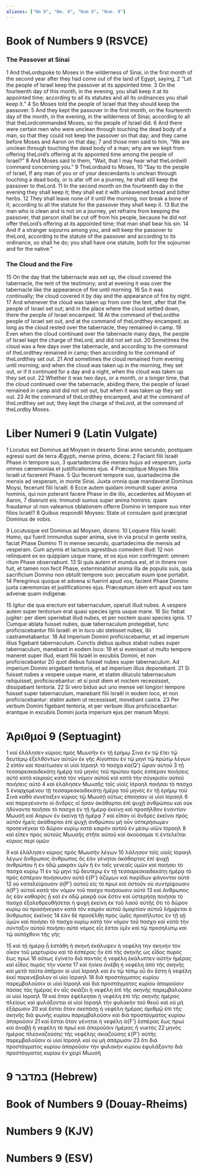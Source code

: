 ```yaml
---
aliases: ["Nm 9", "Nm. 9", "Num 9", "Num. 9"]
---
```



# Book of Numbers 9 (RSVCE)

### The Passover at Sinai
1 And theLordspoke to Moses in the wilderness of Sinai, in the first month of the second year after they had come out of the land of Egypt, saying,
2 “Let the people of Israel keep the passover at its appointed time.
3 On the fourteenth day of this month, in the evening, you shall keep it at its appointed time; according to all its statutes and all its ordinances you shall keep it.”
4 So Moses told the people of Israel that they should keep the passover.
5 And they kept the passover in the first month, on the fourteenth day of the month, in the evening, in the wilderness of Sinai; according to all that theLordcommanded Moses, so the people of Israel did.
6 And there were certain men who were unclean through touching the dead body of a man, so that they could not keep the passover on that day; and they came before Moses and Aaron on that day;
7 and those men said to him, “We are unclean through touching the dead body of a man; why are we kept from offering theLord’s offering at its appointed time among the people of Israel?”
8 And Moses said to them, “Wait, that I may hear what theLordwill command concerning you.”
9 TheLordsaid to Moses,
10 “Say to the people of Israel, If any man of you or of your descendants is unclean through touching a dead body, or is afar off on a journey, he shall still keep the passover to theLord.
11 In the second month on the fourteenth day in the evening they shall keep it; they shall eat it with unleavened bread and bitter herbs.
12 They shall leave none of it until the morning, nor break a bone of it; according to all the statute for the passover they shall keep it.
13 But the man who is clean and is not on a journey, yet refrains from keeping the passover, that person shall be cut off from his people, because he did not offer theLord’s offering at its appointed time; that man shall bear his sin.
14 And if a stranger sojourns among you, and will keep the passover to theLord, according to the statute of the passover and according to its ordinance, so shall he do; you shall have one statute, both for the sojourner and for the native.”
### The Cloud and the Fire
15 On the day that the tabernacle was set up, the cloud covered the tabernacle, the tent of the testimony; and at evening it was over the tabernacle like the appearance of fire until morning.
16 So it was continually; the cloud covered it by day and the appearance of fire by night.
17 And whenever the cloud was taken up from over the tent, after that the people of Israel set out; and in the place where the cloud settled down, there the people of Israel encamped.
18 At the command of theLordthe people of Israel set out, and at the command of theLordthey encamped; as long as the cloud rested over the tabernacle, they remained in camp.
19 Even when the cloud continued over the tabernacle many days, the people of Israel kept the charge of theLord, and did not set out.
20 Sometimes the cloud was a few days over the tabernacle, and according to the command of theLordthey remained in camp; then according to the command of theLordthey set out.
21 And sometimes the cloud remained from evening until morning; and when the cloud was taken up in the morning, they set out, or if it continued for a day and a night, when the cloud was taken up they set out.
22 Whether it was two days, or a month, or a longer time, that the cloud continued over the tabernacle, abiding there, the people of Israel remained in camp and did not set out; but when it was taken up they set out.
23 At the command of theLordthey encamped, and at the command of theLordthey set out; they kept the charge of theLord, at the command of theLordby Moses.


# Liber Numeri 9 (Latin Vulgate)

1 Locutus est Dominus ad Moysen in deserto Sinai anno secundo, postquam egressi sunt de terra Ægypti, mense primo, dicens:
2 Faciant filii Israël Phase in tempore suo,
3 quartadecima die mensis hujus ad vesperam, juxta omnes cæremonias et justificationes ejus.
4 Præcepitque Moyses filiis Israël ut facerent Phase.
5 Qui fecerunt tempore suo, quartadecima die mensis ad vesperam, in monte Sinai. Juxta omnia quæ mandaverat Dominus Moysi, fecerunt filii Israël.
6 Ecce autem quidam immundi super anima hominis, qui non poterant facere Phase in die illo, accedentes ad Moysen et Aaron,
7 dixerunt eis: Immundi sumus super anima hominis: quare fraudamur ut non valeamus oblationem offerre Domino in tempore suo inter filios Israël?
8 Quibus respondit Moyses: State ut consulam quid præcipiat Dominus de vobis.

9 Locutusque est Dominus ad Moysen, dicens:
10 Loquere filiis Israël: Homo, qui fuerit immundus super anima, sive in via procul in gente vestra, faciat Phase Domino
11 in mense secundo, quartadecima die mensis ad vesperam. Cum azymis et lactucis agrestibus comedent illud:
12 non relinquent ex eo quippiam usque mane, et os ejus non confringent: omnem ritum Phase observabunt.
13 Si quis autem et mundus est, et in itinere non fuit, et tamen non fecit Phase, exterminabitur anima illa de populis suis, quia sacrificium Domino non obtulit tempore suo: peccatum suum ipse portabit.
14 Peregrinus quoque et advena si fuerint apud vos, facient Phase Domino juxta cæremonias et justificationes ejus. Præceptum idem erit apud vos tam advenæ quam indigenæ.

15 Igitur die qua erectum est tabernaculum, operuit illud nubes. A vespere autem super tentorium erat quasi species ignis usque mane.
16 Sic fiebat jugiter: per diem operiebat illud nubes, et per noctem quasi species ignis.
17 Cumque ablata fuisset nubes, quæ tabernaculum protegebat, tunc proficiscebantur filii Israël: et in loco ubi stetisset nubes, ibi castrametabantur.
18 Ad imperium Domini proficiscebantur, et ad imperium illius figebant tabernaculum. Cunctis diebus quibus stabat nubes super tabernaculum, manebant in eodem loco:
19 et si evenisset ut multo tempore maneret super illud, erant filii Israël in excubiis Domini, et non proficiscebantur
20 quot diebus fuisset nubes super tabernaculum. Ad imperium Domini erigebant tentoria, et ad imperium illius deponebant.
21 Si fuisset nubes a vespere usque mane, et statim diluculo tabernaculum reliquisset, proficiscebantur: et si post diem et noctem recessisset, dissipabant tentoria.
22 Si vero biduo aut uno mense vel longiori tempore fuisset super tabernaculum, manebant filii Israël in eodem loco, et non proficiscebantur: statim autem ut recessisset, movebant castra.
23 Per verbum Domini figebant tentoria, et per verbum illius proficiscebantur: erantque in excubiis Domini juxta imperium ejus per manum Moysi.


# Ἀριθμοί 9 (Septuagint)

1 καὶ ἐλάλησεν κύριος πρὸς Μωυσῆν ἐν τῇ ἐρήμῳ Σινα ἐν τῷ ἔτει τῷ δευτέρῳ ἐξελθόντων αὐτῶν ἐκ γῆς Αἰγύπτου ἐν τῷ μηνὶ τῷ πρώτῳ λέγων
2 εἰπὸν καὶ ποιείτωσαν οἱ υἱοὶ Ισραηλ τὸ πασχα κα{Q'} ὥραν αὐτοῦ
3 τῇ τεσσαρεσκαιδεκάτῃ ἡμέρᾳ τοῦ μηνὸς τοῦ πρώτου πρὸς ἑσπέραν ποιήσεις αὐτὸ κατὰ καιρούς κατὰ τὸν νόμον αὐτοῦ καὶ κατὰ τὴν σύγκρισιν αὐτοῦ ποιήσεις αὐτό
4 καὶ ἐλάλησεν Μωυσῆς τοῖς υἱοῖς Ισραηλ ποιῆσαι τὸ πασχα
5 ἐναρχομένου τῇ τεσσαρεσκαιδεκάτῃ ἡμέρᾳ τοῦ μηνὸς ἐν τῇ ἐρήμῳ τοῦ Σινα καθὰ συνέταξεν κύριος τῷ Μωυσῇ οὕτως ἐποίησαν οἱ υἱοὶ Ισραηλ
6 καὶ παρεγένοντο οἱ ἄνδρες οἳ ἦσαν ἀκάθαρτοι ἐπὶ ψυχῇ ἀνθρώπου καὶ οὐκ ἠδύναντο ποιῆσαι τὸ πασχα ἐν τῇ ἡμέρᾳ ἐκείνῃ καὶ προσῆλθον ἐναντίον Μωυσῆ καὶ Ααρων ἐν ἐκείνῃ τῇ ἡμέρᾳ
7 καὶ εἶπαν οἱ ἄνδρες ἐκεῖνοι πρὸς αὐτόν ἡμεῖς ἀκάθαρτοι ἐπὶ ψυχῇ ἀνθρώπου μὴ οὖν ὑστερήσωμεν προσενέγκαι τὸ δῶρον κυρίῳ κατὰ καιρὸν αὐτοῦ ἐν μέσῳ υἱῶν Ισραηλ
8 καὶ εἶπεν πρὸς αὐτοὺς Μωυσῆς στῆτε αὐτοῦ καὶ ἀκούσομαι τί ἐντελεῖται κύριος περὶ ὑμῶν

9 καὶ ἐλάλησεν κύριος πρὸς Μωυσῆν λέγων
10 λάλησον τοῖς υἱοῖς Ισραηλ λέγων ἄνθρωπος ἄνθρωπος ὃς ἐὰν γένηται ἀκάθαρτος ἐπὶ ψυχῇ ἀνθρώπου ἢ ἐν ὁδῷ μακρὰν ὑμῖν ἢ ἐν ταῖς γενεαῖς ὑμῶν καὶ ποιήσει τὸ πασχα κυρίῳ
11 ἐν τῷ μηνὶ τῷ δευτέρῳ ἐν τῇ τεσσαρεσκαιδεκάτῃ ἡμέρᾳ τὸ πρὸς ἑσπέραν ποιήσουσιν αὐτό ἐ{P'} ἀζύμων καὶ πικρίδων φάγονται αὐτό
12 οὐ καταλείψουσιν ἀ{P'} αὐτοῦ εἰς τὸ πρωὶ καὶ ὀστοῦν οὐ συντρίψουσιν ἀ{P'} αὐτοῦ κατὰ τὸν νόμον τοῦ πασχα ποιήσουσιν αὐτό
13 καὶ ἄνθρωπος ὃς ἐὰν καθαρὸς ᾖ καὶ ἐν ὁδῷ μακρᾷ οὐκ ἔστιν καὶ ὑστερήσῃ ποιῆσαι τὸ πασχα ἐξολεθρευθήσεται ἡ ψυχὴ ἐκείνη ἐκ τοῦ λαοῦ αὐτῆς ὅτι τὸ δῶρον κυρίῳ οὐ προσήνεγκεν κατὰ τὸν καιρὸν αὐτοῦ ἁμαρτίαν αὐτοῦ λήμψεται ὁ ἄνθρωπος ἐκεῖνος
14 ἐὰν δὲ προσέλθῃ πρὸς ὑμᾶς προσήλυτος ἐν τῇ γῇ ὑμῶν καὶ ποιήσει τὸ πασχα κυρίῳ κατὰ τὸν νόμον τοῦ πασχα καὶ κατὰ τὴν σύνταξιν αὐτοῦ ποιήσει αὐτό νόμος εἷς ἔσται ὑμῖν καὶ τῷ προσηλύτῳ καὶ τῷ αὐτόχθονι τῆς γῆς

15 καὶ τῇ ἡμέρᾳ ᾗ ἐστάθη ἡ σκηνή ἐκάλυψεν ἡ νεφέλη τὴν σκηνήν τὸν οἶκον τοῦ μαρτυρίου καὶ τὸ ἑσπέρας ἦν ἐπὶ τῆς σκηνῆς ὡς εἶδος πυρὸς ἕως πρωί
16 οὕτως ἐγίνετο διὰ παντός ἡ νεφέλη ἐκάλυπτεν αὐτὴν ἡμέρας καὶ εἶδος πυρὸς τὴν νύκτα
17 καὶ ἡνίκα ἀνέβη ἡ νεφέλη ἀπὸ τῆς σκηνῆς καὶ μετὰ ταῦτα ἀπῆραν οἱ υἱοὶ Ισραηλ καὶ ἐν τῷ τόπῳ οὗ ἂν ἔστη ἡ νεφέλη ἐκεῖ παρενέβαλον οἱ υἱοὶ Ισραηλ
18 διὰ προστάγματος κυρίου παρεμβαλοῦσιν οἱ υἱοὶ Ισραηλ καὶ διὰ προστάγματος κυρίου ἀπαροῦσιν πάσας τὰς ἡμέρας ἐν αἷς σκιάζει ἡ νεφέλη ἐπὶ τῆς σκηνῆς παρεμβαλοῦσιν οἱ υἱοὶ Ισραηλ
19 καὶ ὅταν ἐφέλκηται ἡ νεφέλη ἐπὶ τῆς σκηνῆς ἡμέρας πλείους καὶ φυλάξονται οἱ υἱοὶ Ισραηλ τὴν φυλακὴν τοῦ θεοῦ καὶ οὐ μὴ ἐξάρωσιν
20 καὶ ἔσται ὅταν σκεπάσῃ ἡ νεφέλη ἡμέρας ἀριθμῷ ἐπὶ τῆς σκηνῆς διὰ φωνῆς κυρίου παρεμβαλοῦσιν καὶ διὰ προστάγματος κυρίου ἀπαροῦσιν
21 καὶ ἔσται ὅταν γένηται ἡ νεφέλη ἀ{F'} ἑσπέρας ἕως πρωὶ καὶ ἀναβῇ ἡ νεφέλη τὸ πρωί καὶ ἀπαροῦσιν ἡμέρας ἢ νυκτός
22 μηνὸς ἡμέρας πλεοναζούσης τῆς νεφέλης σκιαζούσης ἐ{P'} αὐτῆς παρεμβαλοῦσιν οἱ υἱοὶ Ισραηλ καὶ οὐ μὴ ἀπάρωσιν
23 ὅτι διὰ προστάγματος κυρίου ἀπαροῦσιν τὴν φυλακὴν κυρίου ἐφυλάξαντο διὰ προστάγματος κυρίου ἐν χειρὶ Μωυσῆ


# 9 במדבר (Hebrew)


# Book of Numbers 9 (Douay-Rheims)


# Numbers 9 (KJV)


# Numbers 9 (ESV)

